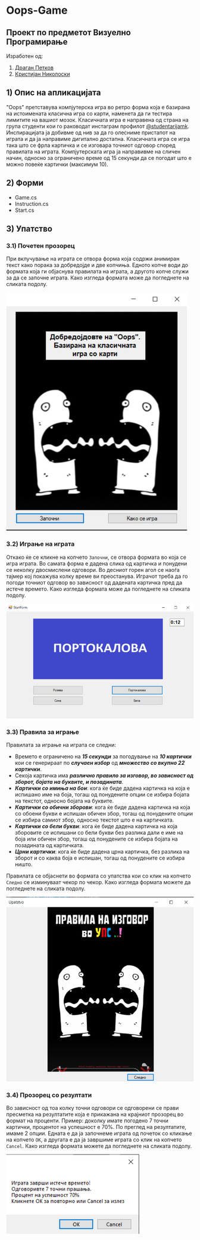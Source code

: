 # Oops-Game

## Проект по предметот Визуелно Програмирање
Изработен од:
1. [Драган Петков](https://github.com/petkovdragan)
2. [Кристијан Николоски](https://github.com/Kristijan98)
## 1) Опис на апликацијата
"Oops" претставува компјутерска игра во ретро форма која е базирана на истоимената класична игра со карти, наменета да ги тестира лимитите на вашиот мозок. Класичната игра е направена од страна на група студенти кои го раководат инстаграм профилот [@studentarijamk](https://www.instagram.com/studentarijamk/). Инспирацијата ја добивме од нив за да го олесниме пристапот на играта и да ја направиме дигитално достапна. Класичната игра се игра така што се фрла картичка и се изговара точниот одговор според правилата на играта. Компјутерската игра ја направивме на сличен начин, односно за ограничено време од 15 секунди да се погодат што е можно повеќе картички (максимум 10).
## 2) Форми
- Game.cs
- Instruction.cs
- Start.cs
## 3) Упатство
### 3.1) Почетен прозорец
При вклучување на играта се отвора форма која содржи анимиран текст како порака за добредојде и две копчиња. Едното копче води до формата која ги објаснува правилата на играта, а другото копче служи за да се започне играта. Како изгледа формата може да погледнете на сликата подолу.

![alt text](https://github.com/Kristijan98/Oops-Game/blob/master/Proekt%20Vizuelno/GameScreenshots/PocetenEkran.png)

### 3.2) Играње на играта
Откако ќе се кликне на копчето `Започни`, се отвора формата во која се игра играта. Во самата форма е дадена слика од картичка и понудени се неколку двосмислени одговори. Во десниот горен агол се наоѓа тајмер кој покажува колку време ви преостанува. Играчот треба да го погоди точниот одговор во зависност од дадената картичка пред да истече времето. Како изгледа формата може да погледнете на сликата подолу.

![alt text](https://github.com/Kristijan98/Oops-Game/blob/master/Proekt%20Vizuelno/GameScreenshots/Game.png)
### 3.3) Правила за играње
Правилата за играње на играта се следни:
- Времето е ограничено на ***15 секунди*** за погодување на ***10 картички*** кои се генерираат по ***случаен избор*** од ***множество со вкупно 22 картички***.
- Секоја картичка има ***различно правило за изговор, во зависност од зборот, бојата на буквите, и позадината***.
- ***Картички со имиња на бои***: кога ќе биде дадена картичка на која е испишано име на боја, тогаш од понудените опции се избира бојата на текстот, односно бојата на буквите.
- ***Картички со обични зборови***: кога ќе биде дадена картичка на која со обоени букви е испишан обичен збор, тогаш од понудените опции се избира самиот збор, односно текстот што е на картичката.
- ***Картички со бели букви***: кога ќе биде дадена картичка на која зборовите се испишани со бели букви без разлика дали е име на боја или обичен збор, тогаш од понудените се избира бојата на позадината од картичката.
- ***Црни картички***: кога ќе биде дадена црна картичка, без разлика на зборот и со каква боја е испишан, тогаш од понудените се избира ништо.

Правилата се објаснети во формата со упатства кои со клик на копчето `Следно` се изминуваат чекор по чекор. Како изгледа формата можете да погледнете на сликата подолу.


![alt text](https://github.com/Kristijan98/Oops-Game/blob/master/Proekt%20Vizuelno/GameScreenshots/Upatstvo.png)
### 3.4) Прозорец со резултати
Во зависност од тоа колку точни одговори се одговорени се прави пресметка на резултатите која е прикажана на крајниот прозорец во формат на проценти. Пример: доколку имате погодено 7 точни картички, процентот на успешност е 70%. По преглед на резултатите, имаме 2 опции. Едната е да ја започнеме играта од почеток со кликање на копчето `OK`, а другата е да ја завршиме играта со клик на копчето `Cancel`. Како изгледа формата можете да погледнете на сликата подолу.

![alt text](https://github.com/Kristijan98/Oops-Game/blob/master/Proekt%20Vizuelno/GameScreenshots/Results.png)
